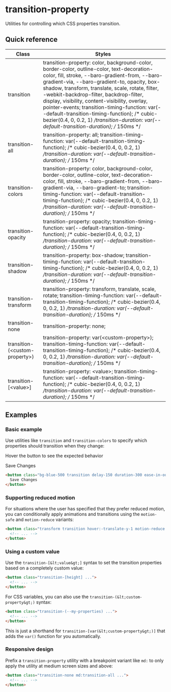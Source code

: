# transition-property

Utilities for controlling which CSS properties transition.



## Quick reference

| Class                          | Styles                                                                                                                                                                                                                                                                                                                                                                                                                                                                                                                                   |
| ------------------------------ | ---------------------------------------------------------------------------------------------------------------------------------------------------------------------------------------------------------------------------------------------------------------------------------------------------------------------------------------------------------------------------------------------------------------------------------------------------------------------------------------------------------------------------------------- |
| transition                     | transition-property: color, background-color, border-color, outline-color, text-decoration-color, fill, stroke, --baro-gradient-from, --baro-gradient-via, --baro-gradient-to, opacity, box-shadow, transform, translate, scale, rotate, filter, -webkit-backdrop-filter, backdrop-filter, display, visibility, content-visibility, overlay, pointer-events; transition-timing-function: var(--default-transition-timing-function); /* cubic-bezier(0.4, 0, 0.2, 1) */transition-duration: var(--default-transition-duration); /* 150ms */ |
| transition-all                 | transition-property: all; transition-timing-function: var(--default-transition-timing-function); /* cubic-bezier(0.4, 0, 0.2, 1) */transition-duration: var(--default-transition-duration); /* 150ms */                                                                                                                                                                                                                                                                                                                              |
| transition-colors              | transition-property: color, background-color, border-color, outline-color, text-decoration-color, fill, stroke, --baro-gradient-from, --baro-gradient-via, --baro-gradient-to; transition-timing-function: var(--default-transition-timing-function); /* cubic-bezier(0.4, 0, 0.2, 1) */transition-duration: var(--default-transition-duration); /* 150ms */                                                                                                                                                                               |
| transition-opacity             | transition-property: opacity; transition-timing-function: var(--default-transition-timing-function); /* cubic-bezier(0.4, 0, 0.2, 1) */transition-duration: var(--default-transition-duration); /* 150ms */                                                                                                                                                                                                                                                                                                                          |
| transition-shadow              | transition-property: box-shadow; transition-timing-function: var(--default-transition-timing-function); /* cubic-bezier(0.4, 0, 0.2, 1) */transition-duration: var(--default-transition-duration); /* 150ms */                                                                                                                                                                                                                                                                                                                       |
| transition-transform           | transition-property: transform, translate, scale, rotate; transition-timing-function: var(--default-transition-timing-function); /* cubic-bezier(0.4, 0, 0.2, 1) */transition-duration: var(--default-transition-duration); /* 150ms */                                                                                                                                                                                                                                                                                              |
| transition-none                | transition-property: none;                                                                                                                                                                                                                                                                                                                                                                                                                                                                                                               |
| transition-(&lt;custom-property&gt;) | transition-property: var(&lt;custom-property&gt;); transition-timing-function: var(--default-transition-timing-function); /* cubic-bezier(0.4, 0, 0.2, 1) */transition-duration: var(--default-transition-duration); /* 150ms */                                                                                                                                                                                                                                                                                                           |
| transition-\[&lt;value&gt;\]         | transition-property: &lt;value&gt;; transition-timing-function: var(--default-transition-timing-function); /* cubic-bezier(0.4, 0, 0.2, 1) */transition-duration: var(--default-transition-duration); /* 150ms */                                                                                                                                                                                                                                                                                                                          |

## Examples

### Basic example

Use utilities like `transition` and `transition-colors` to specify which properties should transition when they change:

Hover the button to see the expected behavior

Save Changes

```html
<button class="bg-blue-500 transition delay-150 duration-300 ease-in-out hover:-translate-y-1 hover:scale-110 hover:bg-indigo-500 ...">
  Save Changes
</button>
```

### Supporting reduced motion

For situations where the user has specified that they prefer reduced motion, you can conditionally apply animations and transitions using the `motion-safe` and `motion-reduce` variants:

```html
<button class="transform transition hover:-translate-y-1 motion-reduce:transition-none motion-reduce:hover:transform-none ...">
  <!-- ... -->
</button>
```

### Using a custom value

Use the `transition-[&lt;value&gt;]` syntax to set the transition properties based on a completely custom value:

```html
<button class="transition-[height] ...">
  <!-- ... -->
</button>
```

For CSS variables, you can also use the `transition-(&lt;custom-property&gt;)` syntax:

```html
<button class="transition-(--my-properties) ...">
  <!-- ... -->
</button>
```

This is just a shorthand for `transition-[var(&lt;custom-property&gt;)]` that adds the `var()` function for you automatically.

### Responsive design

Prefix a `transition-property` utility with a breakpoint variant like `md:` to only apply the utility at medium screen sizes and above:

```html
<button class="transition-none md:transition-all ...">
  <!-- ... -->
</button>
```

